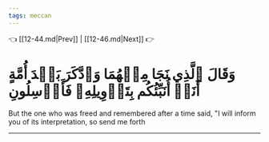 ```yaml
---
tags: meccan
---
```


👈 [[12-44.md|Prev]] | [[12-46.md|Next]] 👉

# وَقَالَ ٱلَّذِي نَجَا مِنۡهُمَا وَٱدَّكَرَ بَعۡدَ أُمَّةٍ أَنَا۠ أُنَبِّئُكُم بِتَأۡوِيلِهِۦ فَأَرۡسِلُونِ

But the one who was freed and remembered after a time said, "I will inform you of its interpretation, so send me forth

---

